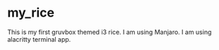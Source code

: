 # my_rice
This is my first gruvbox themed i3 rice. 
I am using Manjaro. 
I am using alacritty terminal app.
